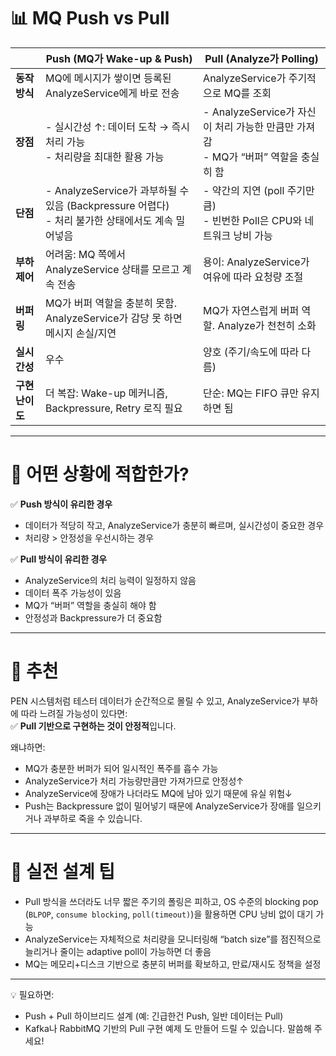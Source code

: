 # 📊 **MQ Push vs Pull**

| | **Push (MQ가 Wake-up & Push)** | **Pull (Analyze가 Polling)** |
|---|---|---|
| **동작 방식** | MQ에 메시지가 쌓이면 등록된 AnalyzeService에게 바로 전송 | AnalyzeService가 주기적으로 MQ를 조회 |
| **장점** | - 실시간성 ↑: 데이터 도착 → 즉시 처리 가능<br>- 처리량을 최대한 활용 가능 | - AnalyzeService가 자신이 처리 가능한 만큼만 가져감<br>- MQ가 “버퍼” 역할을 충실히 함 |
| **단점** | - AnalyzeService가 과부하될 수 있음 (Backpressure 어렵다)<br>- 처리 불가한 상태에서도 계속 밀어넣음 | - 약간의 지연 (poll 주기만큼)<br>- 빈번한 Poll은 CPU와 네트워크 낭비 가능 |
| **부하 제어** | 어려움: MQ 쪽에서 AnalyzeService 상태를 모르고 계속 전송 | 용이: AnalyzeService가 여유에 따라 요청량 조절 |
| **버퍼링** | MQ가 버퍼 역할을 충분히 못함. AnalyzeService가 감당 못 하면 메시지 손실/지연 | MQ가 자연스럽게 버퍼 역할. Analyze가 천천히 소화 |
| **실시간성** | 우수 | 양호 (주기/속도에 따라 다름) |
| **구현 난이도** | 더 복잡: Wake-up 메커니즘, Backpressure, Retry 로직 필요 | 단순: MQ는 FIFO 큐만 유지하면 됨 |

---

# 🔷 **어떤 상황에 적합한가?**

✅ **Push 방식이 유리한 경우**
- 데이터가 적당히 작고, AnalyzeService가 충분히 빠르며, 실시간성이 중요한 경우
- 처리량 > 안정성을 우선시하는 경우

✅ **Pull 방식이 유리한 경우**
- AnalyzeService의 처리 능력이 일정하지 않음
- 데이터 폭주 가능성이 있음
- MQ가 “버퍼” 역할을 충실히 해야 함
- 안정성과 Backpressure가 더 중요함

---

# 📝 **추천**

PEN 시스템처럼 테스터 데이터가 순간적으로 몰릴 수 있고, AnalyzeService가 부하에 따라 느려질 가능성이 있다면:  
✅ **Pull 기반으로 구현하는 것이 안정적**입니다.  

왜냐하면:
- MQ가 충분한 버퍼가 되어 일시적인 폭주를 흡수 가능
- AnalyzeService가 처리 가능량만큼만 가져가므로 안정성↑
- AnalyzeService에 장애가 나더라도 MQ에 남아 있기 때문에 유실 위험↓
- Push는 Backpressure 없이 밀어넣기 때문에 AnalyzeService가 장애를 일으키거나 과부하로 죽을 수 있습니다.

---

# 📌 **실전 설계 팁**
- Pull 방식을 쓰더라도 너무 짧은 주기의 폴링은 피하고, OS 수준의 blocking pop (`BLPOP`, `consume blocking`, `poll(timeout)`)을 활용하면 CPU 낭비 없이 대기 가능
- AnalyzeService는 자체적으로 처리량을 모니터링해 “batch size”를 점진적으로 늘리거나 줄이는 adaptive poll이 가능하면 더 좋음
- MQ는 메모리+디스크 기반으로 충분히 버퍼를 확보하고, 만료/재시도 정책을 설정

---

💡 필요하면:
- Push + Pull 하이브리드 설계 (예: 긴급한건 Push, 일반 데이터는 Pull)
- Kafka나 RabbitMQ 기반의 Pull 구현 예제
도 만들어 드릴 수 있습니다. 말씀해 주세요!
